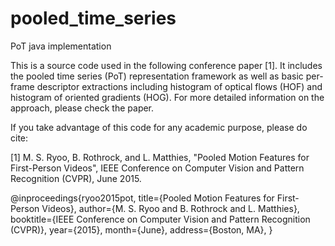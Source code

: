 # pooled_time_series
PoT java implementation

This is a source code used in the following conference paper [1].
It includes the pooled time series (PoT) representation framework as well as basic per-frame descriptor extractions including histogram of optical flows (HOF) and histogram of oriented gradients (HOG).
For more detailed information on the approach, please check the paper.

If you take advantage of this code for any academic purpose, please do cite:

[1] M. S. Ryoo, B. Rothrock, and L. Matthies, "Pooled Motion Features for First-Person Videos", IEEE Conference on Computer Vision and Pattern Recognition (CVPR), June 2015.

@inproceedings{ryoo2015pot,
      title={Pooled Motion Features for First-Person Videos},
      author={M. S. Ryoo and B. Rothrock and L. Matthies},
      booktitle={IEEE Conference on Computer Vision and Pattern Recognition (CVPR)},
      year={2015},
      month={June},
      address={Boston, MA},
} 

